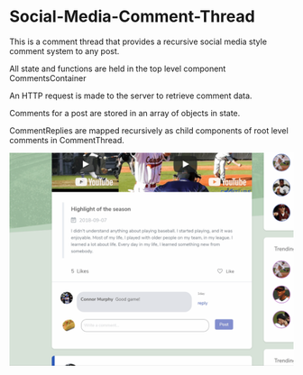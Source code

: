 # Social-Media-Comment-Thread

This is a comment thread that provides a recursive social media style comment system  to any post.

All state and functions are held in the top level component CommentsContainer

An HTTP request is made to the server to retrieve comment data.

Comments for a post are stored in an array of objects in state.
 
CommentReplies are mapped recursively as child components of root level comments in CommentThread.

![](comment-thread-example.gif)

